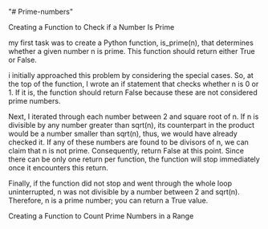 "# Prime-numbers" 

Creating a Function to Check if a Number Is Prime

my first task was to create a Python function, is_prime(n), that determines whether a given number n is prime. This function should return either True or False.

i initially approached this problem by considering the special cases. So, at the top of the function, I wrote an if statement that checks whether n is 0 or 1. If it is, the function should return False because these are not considered prime numbers.

Next, I iterated through each number between 2 and square root of n. If n is divisible by any number greater than sqrt(n), 
its counterpart in the product would be a number smaller than sqrt(n), thus, we would have already checked it. If any of these numbers are found to be divisors of n, we can claim that n is not prime. Consequently, return False at this point. Since there can be only one return per function, the function will stop immediately once it encounters this return.

Finally, if the function did not stop and went through the whole loop uninterrupted, n was not divisible by a number between 2 and sqrt(n). Therefore, n is a prime number; you can return a True value.

Creating a Function to Count Prime Numbers in a Range

